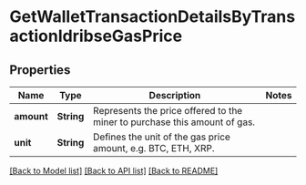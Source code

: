 # GetWalletTransactionDetailsByTransactionIdribseGasPrice

## Properties

Name | Type | Description | Notes
------------ | ------------- | ------------- | -------------
**amount** | **String** | Represents the price offered to the miner to purchase this amount of gas. | 
**unit** | **String** | Defines the unit of the gas price amount, e.g. BTC, ETH, XRP. | 

[[Back to Model list]](../README.md#documentation-for-models) [[Back to API list]](../README.md#documentation-for-api-endpoints) [[Back to README]](../README.md)


